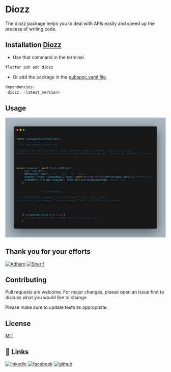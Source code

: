 # Diozz

The diozz package helps you to deal with APIs easily and speed up the process of writing code.

## Installation [Diozz](https://github.com/Mohamed-Abuelezz/Diozz)

- Use that command in the terminal.

 ```bash
flutter pub add diozz
```
- Or add the package in the [pubspec.yaml file](https://docs.flutter.dev/development/packages-and-plugins/using-packages).

 ```bash
dependencies:
  diozz: <latest_version>
```

## Usage

![alt tag](https://github.com/Mohamed-Abuelezz/Diozz/blob/main/usage.png?raw=true)
## Thank you for your efforts

[<img alt="Adham" width="40px" height="40px" raw=true src="https://media-exp1.licdn.com/dms/image/D5635AQHvV9f84GJA0g/profile-framedphoto-shrink_400_400/0/1645278091090?e=1653094800&v=beta&t=bYHNBl4_me2yXxfBLdxIYTiIk6HBm3zOdvjeIDuJv0Q" />](https://www.linkedin.com/in/adham-hashem-851739190/)
[<img alt="Sherif" width="40px" height="40px" raw=true src="https://media-exp1.licdn.com/dms/image/C4D03AQF_-xdDtQF7GQ/profile-displayphoto-shrink_400_400/0/1630246175925?e=1657756800&v=beta&t=tB5SyhR2O8J0MJf21iuEM8MvIpX2nVuldrnPCFjTauA" />](https://www.linkedin.com/in/sherif-abouelez-79998b215/)



## Contributing
Pull requests are welcome. For major changes, please open an issue first to discuss what you would like to change.

Please make sure to update tests as appropriate.

## License
[MIT](https://github.com/Mohamed-Abuelezz/Diozz/blob/main/LICENSE)

## 🔗 Links
[![linkedin](https://img.shields.io/badge/linkedin-0A66C2?style=for-the-badge&logo=linkedin&logoColor=white)](https://www.linkedin.com/in/mohamed-abuelezz/)
[![facebook](https://img.shields.io/badge/facebook-blue?style=for-the-badge&logo=facebook&logoColor=white)](https://www.facebook.com/m.abuelezz97/)
[![github](https://img.shields.io/badge/github-black?style=for-the-badge&logo=github&logoColor=white)](https://www.facebook.com/m.abuelezz97/)

